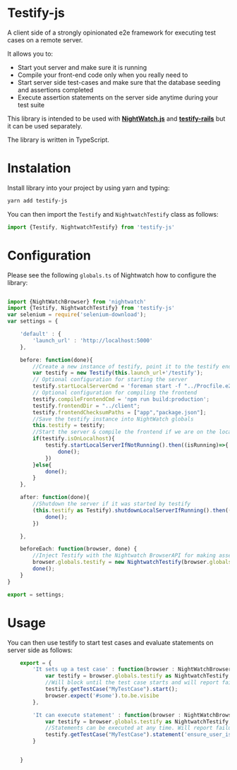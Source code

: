 # Testify-js

A client side of a strongly opinionated e2e framework for executing test cases on a remote server.

It allows you to:

* Start yout server and make sure it is running
* Compile your front-end code only when you really need to
* Start server side test-cases and make sure that the database seeding and assertions completed
* Execute assertion statements on the server side anytime during your test suite

This library is intended to be used with [**NightWatch.js**](http://nightwatchjs.org/) and [**testify-rails**](https://github.com/Applifting/testify-rails) but it can be used separately.

The library is written in TypeScript.

# Instalation

Install library into your project by using yarn and typing:

```bash
yarn add testify-js
```

You can then import the `Testify` and `NightwatchTestify` class as follows:

```javascript
import {Testify, NightwatchTestify} from 'testify-js'
```

# Configuration

Please see the following `globals.ts` of Nightwatch how to configure the library:

```TypeScript

import {NightWatchBrowser} from 'nightwatch'
import {Testify, NightwatchTestify} from 'testify-js'
var selenium = require('selenium-download');
var settings = {

    'default' : {
        'launch_url' : 'http://localhost:5000'
    },

    before: function(done){
        //Create a new instance of testify, point it to the testify endpoint
        var testify = new Testify(this.launch_url+'/testify');
        // Optional configuration for starting the server
        testify.startLocalServerCmd = 'foreman start -f "../Procfile.e2e"';
        // Optional configuration for compiling the frontend
        testify.compileFrontendCmd = 'npm run build:production';
        testify.frontendDir = "../client";
        testify.frontendChecksumPaths = ["app","package.json"];
        //Save the testify instance into NightWatch globals
        this.testify = testify;
        //Start the server & compile the frontend if we are on the localhost
        if(testify.isOnLocalhost){
            testify.startLocalServerIfNotRunning().then((isRunning)=>{
                done();
            })
        }else{
            done();
        }
    },

    after: function(done){
        //Shutdown the server if it was started by testify
        (this.testify as Testify).shutdownLocalServerIfRunning().then(()=>{
            done();
        })

    },

    beforeEach: function(browser, done) {
        //Inject Testify with the Nightwatch BrowserAPI for making assertions
        browser.globals.testify = new NightwatchTestify(browser.globals.testify.baseUrl,browser);
        done();
    }
}

export = settings;

```

# Usage

You can then use testify to start test cases and evaluate statements on server side as follows:
```TypeScript
    export = {
        'It sets up a test case' : function(browser : NightWatchBrowser){
            var testify = browser.globals.testify as NightwatchTestify;
            //Will block until the test case starts and will report failure if something goes wrong
            testify.getTestCase("MyTestCase").start();
            browser.expect('#some').to.be.visibe
        },

        'It can execute statement' : function(browser : NightWatchBrowser){
            var testify = browser.globals.testify as NightwatchTestify;
            //Statements can be executed at any time. Will report failure if the code on the server fails.
            testify.getTestCase("MyTestCase").statement('ensure_user_is_present');
        }


    }
```



